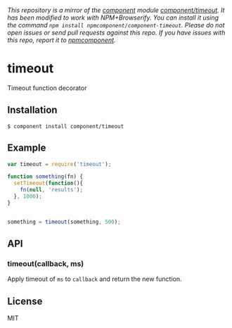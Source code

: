 *This repository is a mirror of the [component](http://component.io) module [component/timeout](http://github.com/component/timeout). It has been modified to work with NPM+Browserify. You can install it using the command `npm install npmcomponent/component-timeout`. Please do not open issues or send pull requests against this repo. If you have issues with this repo, report it to [npmcomponent](https://github.com/airportyh/npmcomponent).*

# timeout

  Timeout function decorator

## Installation

    $ component install component/timeout

## Example

```js
var timeout = require('timeout');

function something(fn) {
  setTimeout(function(){
    fn(null, 'results');
  }, 1000);
}


something = timeout(something, 500);
```

## API

### timeout(callback, ms)

  Apply timeout of `ms` to `callback` and return the new function.

## License

  MIT
